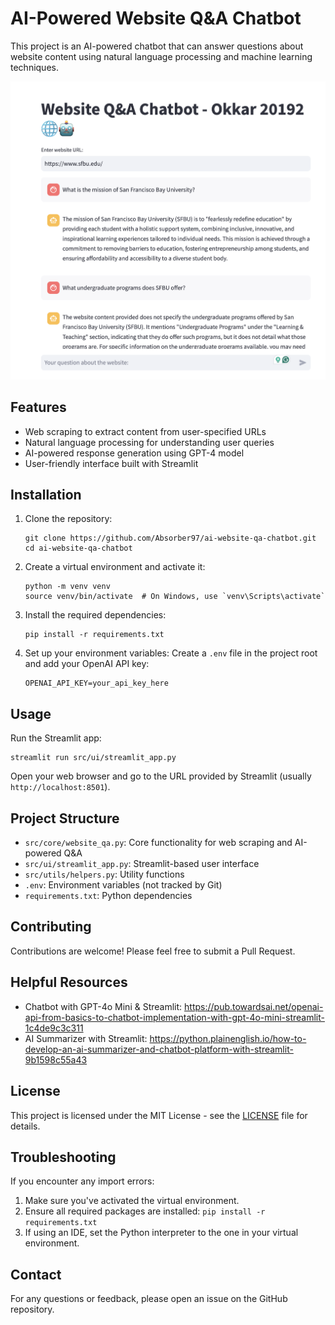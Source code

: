# AI-Powered Website Q&A Chatbot

This project is an AI-powered chatbot that can answer questions about website content using natural language processing and machine learning techniques.

![AI-Powered Website Q&A Chatbot](images/ai-website-qa-chatbot.png)

## Features

- Web scraping to extract content from user-specified URLs
- Natural language processing for understanding user queries
- AI-powered response generation using GPT-4 model
- User-friendly interface built with Streamlit

## Installation

1. Clone the repository:
   ```
   git clone https://github.com/Absorber97/ai-website-qa-chatbot.git
   cd ai-website-qa-chatbot
   ```

2. Create a virtual environment and activate it:
   ```
   python -m venv venv
   source venv/bin/activate  # On Windows, use `venv\Scripts\activate`
   ```

3. Install the required dependencies:
   ```
   pip install -r requirements.txt
   ```

4. Set up your environment variables:
   Create a `.env` file in the project root and add your OpenAI API key:
   ```
   OPENAI_API_KEY=your_api_key_here
   ```

## Usage

Run the Streamlit app:
```
streamlit run src/ui/streamlit_app.py
```

Open your web browser and go to the URL provided by Streamlit (usually `http://localhost:8501`).

## Project Structure

- `src/core/website_qa.py`: Core functionality for web scraping and AI-powered Q&A
- `src/ui/streamlit_app.py`: Streamlit-based user interface
- `src/utils/helpers.py`: Utility functions
- `.env`: Environment variables (not tracked by Git)
- `requirements.txt`: Python dependencies

## Contributing

Contributions are welcome! Please feel free to submit a Pull Request.

## Helpful Resources

- Chatbot with GPT-4o Mini & Streamlit: https://pub.towardsai.net/openai-api-from-basics-to-chatbot-implementation-with-gpt-4o-mini-streamlit-1c4de9c3c311
- AI Summarizer with Streamlit: https://python.plainenglish.io/how-to-develop-an-ai-summarizer-and-chatbot-platform-with-streamlit-9b1598c55a43

## License

This project is licensed under the MIT License - see the [LICENSE](LICENSE) file for details.

## Troubleshooting

If you encounter any import errors:
1. Make sure you've activated the virtual environment.
2. Ensure all required packages are installed: `pip install -r requirements.txt`
3. If using an IDE, set the Python interpreter to the one in your virtual environment.

## Contact

For any questions or feedback, please open an issue on the GitHub repository.

